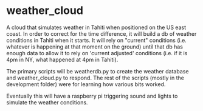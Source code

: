 # weather_cloud
A cloud that simulates weather in Tahiti when positioned on the US east coast.  In order to correct for the time difference, it will build a db of weather conditions in Tahiti when it starts.  It will rely on "current" conditions (i.e. whatever is happening at that moment on the ground) until that db has enough data to allow it to rely on 'current adjusted' conditions (i.e. if it is 4pm in NY, what happened at 4pm in Tahiti).

The primary scripts will be weatherdb.py to create the weather database and weather_cloud.py to respond. The rest of the scripts (mostly in the development folder) were for learning how various bits worked.  

Eventually this will have a raspberry pi triggering sound and lights to simulate the weather conditions.


